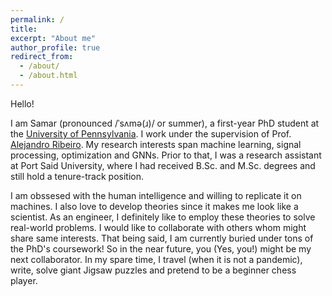 ```yaml
---
permalink: /
title: 
excerpt: "About me"
author_profile: true
redirect_from: 
  - /about/
  - /about.html
---
```


Hello! 

I am Samar (pronounced /ˈsʌmə(ɹ)/ or summer), a first-year PhD student at the <a href="https://www.upenn.edu/">University of Pennsylvania</a>. I work under the supervision of Prof. <a href="https://alelab.seas.upenn.edu/alejandro-ribeiro/">Alejandro Ribeiro</a>. My research interests span machine learning, signal processing, optimization and GNNs. Prior to that, I was a research assistant at Port Said University, where I had received B.Sc. and M.Sc. degrees and still hold a tenure-track position. 

I am obssesed with the human intelligence and willing to replicate it on machines. I also love to develop theories since it makes me look like a scientist. As an engineer, I definitely like to employ these theories to solve real-world problems. I would like to collaborate with others whom might share same interests. That being said, I am currently buried under tons of the PhD's coursework! So in the near future, you (Yes, you!) might be my next collaborator. In my spare time, I travel (when it is not a pandemic), write, solve giant Jigsaw puzzles and pretend to be a beginner chess player. 
